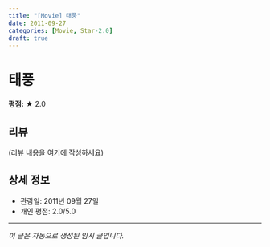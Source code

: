 ```yaml
---
title: "[Movie] 태풍"
date: 2011-09-27
categories: [Movie, Star-2.0]
draft: true
---
```


# 태풍

**평점:** ★ 2.0

## 리뷰

(리뷰 내용을 여기에 작성하세요)

## 상세 정보

- 관람일: 2011년 09월 27일
- 개인 평점: 2.0/5.0

---

*이 글은 자동으로 생성된 임시 글입니다.*
